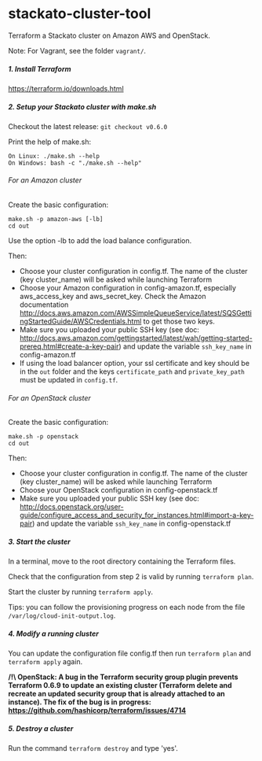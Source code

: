 # stackato-cluster-tool
Terraform a Stackato cluster on Amazon AWS and OpenStack.

Note: For Vagrant, see the folder `vagrant/`.

##### 1. Install Terraform
https://terraform.io/downloads.html

##### 2. Setup your Stackato cluster with make.sh

Checkout the latest release:
`git checkout v0.6.0`

Print the help of make.sh:
```
On Linux: ./make.sh --help
On Windows: bash -c "./make.sh --help"
```

###### For an Amazon cluster
Create the basic configuration:
```
make.sh -p amazon-aws [-lb]
cd out
```
Use the option -lb to add the load balance configuration.

Then:
- Choose your cluster configuration in config.tf. The name of the cluster (key cluster_name) will be asked while launching Terraform
- Choose your Amazon configuration in config-amazon.tf, especially aws_access_key and aws_secret_key. Check the Amazon documentation http://docs.aws.amazon.com/AWSSimpleQueueService/latest/SQSGettingStartedGuide/AWSCredentials.html to get those two keys.
- Make sure you uploaded your public SSH key (see doc: http://docs.aws.amazon.com/gettingstarted/latest/wah/getting-started-prereq.html#create-a-key-pair) and update the variable `ssh_key_name` in config-amazon.tf
- If using the load balancer option, your ssl certificate and key should be in the `out` folder and the keys `certificate_path` and `private_key_path` must be updated in `config.tf`.

###### For an OpenStack cluster
Create the basic configuration:
```
make.sh -p openstack
cd out
```
Then:
- Choose your cluster configuration in config.tf. The name of the cluster (key cluster_name) will be asked while launching Terraform
- Choose your OpenStack configuration in config-openstack.tf
- Make sure you uploaded your public SSH key (see doc: http://docs.openstack.org/user-guide/configure_access_and_security_for_instances.html#import-a-key-pair) and update the variable `ssh_key_name` in config-openstack.tf

##### 3. Start the cluster
In a terminal, move to the root directory containing the Terraform files.

Check that the configuration from step 2 is valid by running `terraform plan`.

Start the cluster by running `terraform apply`.

Tips: you can follow the provisioning progress on each node from the file `/var/log/cloud-init-output.log`.

##### 4. Modify a running cluster
You can update the configuration file config.tf then run `terraform plan` and `terraform apply` again.

**/!\ OpenStack: A bug in the Terraform security group plugin prevents Terraform 0.6.9 to update an existing cluster (Terraform delete and recreate an updated security group that is already attached to an instance). The fix of the bug is in progress: https://github.com/hashicorp/terraform/issues/4714**

##### 5. Destroy a cluster
Run the command `terraform destroy` and type 'yes'.
